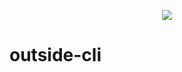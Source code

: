 <div align="center">
  
  ![](https://images.emojiterra.com/mozilla/512px/1f308.png)
  
</div>

# outside-cli

